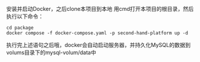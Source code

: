 安装并启动Docker，之后clone本项目到本地
用cmd打开本项目的根目录，然后执行以下命令：
```shell
cd package
docker compose -f docker-compose.yaml -p second-hand-platform up -d
```
执行完上述语句之后哦，docker会自动启动服务器，并持久化MySQL的数据到volums目录下的mysql-volum/data中

